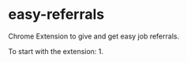# easy-referrals
Chrome Extension to give and get easy job referrals.

To start with the extension:
1. 

